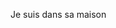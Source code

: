 Je suis dans sa maison

<!---
ApeInATub/ApeInATub is a ✨ special ✨ repository because its `README.md` (this file) appears on your GitHub profile.
You can click the Preview link to take a look at your changes.
--->
